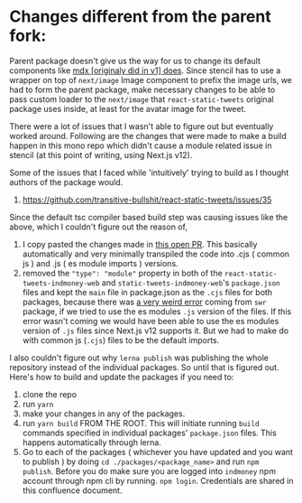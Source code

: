 # Changes different from the parent fork:

Parent package doesn't give us the way for us to change its default components like [mdx [originaly did in v1] does](https://mdxjs.com/docs/using-mdx/#components). Since stencil has to use a wrapper on top of `next/image` Image component to prefix the image urls, we had to form the parent package, make necessary changes to be able to pass custom loader to the `next/image` that `react-static-tweets` original package uses inside, at least for the avatar image for the tweet.

There were a lot of issues that I wasn't able to figure out but eventually worked around. Following are the changes that were made to make a build happen in this mono repo which didn't cause a module related issue in stencil (at this point of writing, using Next.js v12).

Some of the issues that I faced while 'intuitively' trying to build as I thought authors of the package would.

1. https://github.com/transitive-bullshit/react-static-tweets/issues/35

Since the default tsc compiler based build step was causing issues like the above, which I couldn't figure out the reason of,

1. I copy pasted the changes made in [this open PR](https://github.com/transitive-bullshit/react-static-tweets/pull/34). This basically automatically and very minimally transpiled the code into .cjs ( common js ) and .js ( es module imports ) versions.
2. removed the `"type": "module"` property in both of the `react-static-tweets-indmoney-web` and `static-tweets-indmoney-web`'s `package.json` files and kept the `main` file in package.json as the `.cjs` files for both packages, because there was [a very weird error](https://github.com/transitive-bullshit/react-static-tweets/issues/23#issuecomment-818619457) coming from `swr` package, if we tried to use the es modules `.js` version of the files. If this error wasn't coming we would have been able to use the es modules version of `.js` files since Next.js v12 supports it. But we had to make do with common js (`.cjs`) files to be the default imports.

I also couldn't figure out why `lerna publish` was publishing the whole repository instead of the individual packages. So until that is figured out. Here's how to build and update the packages if you need to:

1. clone the repo
2. run `yarn`
3. make your changes in any of the packages.
4. run `yarn build` FROM THE ROOT. This will initiate running `build` commands specified in individual packages' `package.json` files. This happens automatically through lerna.
5. Go to each of the packages ( whichever you have updated and you want to publish ) by doing `cd ./packages/<package_name>` and run `npm publish`. Before you do make sure you are logged into `indmoney` npm account through npm cli by running. `npm login`. Credentials are shared in this confluence document.
